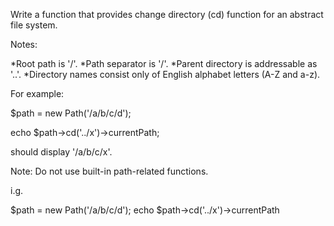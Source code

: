 Write a function that provides change directory (cd) function for an abstract file system.

Notes:

*Root path is '/'.
*Path separator is '/'.
*Parent directory is addressable as '..'.
*Directory names consist only of English alphabet letters (A-Z and a-z).

For example:

$path = new Path('/a/b/c/d');

echo $path->cd('../x')->currentPath;

should display '/a/b/c/x'.

Note: Do not use built-in path-related functions.

i.g.
 
$path = new Path('/a/b/c/d');
echo $path->cd('../x')->currentPath